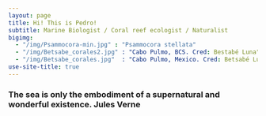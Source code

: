 ```yaml
---
layout: page
title: Hi! This is Pedro!
subtitle: Marine Biologist / Coral reef ecologist / Naturalist
bigimg:  
  - "/img/Psammocora-min.jpg" : "Psammocora stellata"
  - "/img/Betsabe_corales2.jpg" : "Cabo Pulmo, BCS. Cred: Bestabé Luna"
  - "/img/Betsabe_corales.jpg"  : "Cabo Pulmo, Mexico. Cred: Betsabé Luna" 
use-site-title: true
---
```


### The sea is only the embodiment of a supernatural and wonderful existence.   Jules Verne

